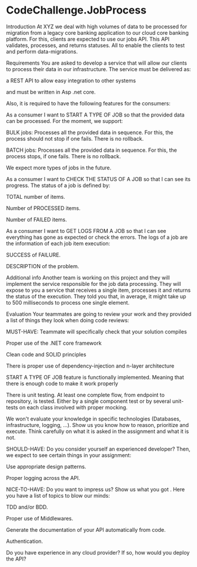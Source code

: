 # CodeChallenge.JobProcess
Introduction
At XYZ we deal with high volumes of data to be processed for migration from a legacy core banking application to our cloud core banking platform. For this, clients are expected to use our jobs API. This API validates, processes, and returns statuses. All to enable the clients to test and perform data-migrations.

Requirements
You are asked to develop a service that will allow our clients to process their data in our infrastructure. The service must be delivered as:

a REST API to allow easy integration to other systems

and must be written in Asp .net core.

Also, it is required to have the following features for the consumers:

As a consumer I want to START A TYPE OF JOB  so that the provided data can be processed. For the moment, we support:

BULK jobs: Processes all the provided data in sequence. For this, the process should not stop if one fails. There is no rollback.

BATCH jobs: Processes all the provided data in sequence. For this, the process stops, if one fails. There is no rollback.

We expect more types of jobs in the future.

As a consumer I want to CHECK THE STATUS OF A JOB so that I can see its progress. The status of a job is defined by:

TOTAL number of items.

Number of PROCESSED items.

Number of FAILED items.

As a consumer I want to GET LOGS FROM A JOB so that I can see everything has gone as expected or check the errors. The logs of a job are the information of each job item execution:

SUCCESS of FAILURE.

DESCRIPTION of the problem.

Additional info
Another team is working on this project and they will implement the service responsible for the job data processing. They will expose to you a service that receives a single item, processes it and returns the status of the execution. They told you that, in average, it might take up to 500 milliseconds to process one single element.

Evaluation
Your teammates are going to review your work and they provided a list of things they look when doing code reviews:

MUST-HAVE:
Teammate will specifically check that your solution compiles

Proper use of the .NET core framework

Clean code and SOLID principles

There is proper use of dependency-injection and n-layer architecture

START A TYPE OF JOB feature is functionally implemented. Meaning that there is enough code to make it work properly

There is unit testing. At least one complete flow, from endpoint to repository, is tested. Either by a single component test or by several unit-tests on each class involved with proper mocking.

We won't evaluate your knowledge in specific technologies (Databases, infrastructure, logging, …). Show us you know how to reason, prioritize and execute. Think carefully on what it is asked in the assignment and what it is not.

SHOULD-HAVE:
Do you consider yourself an experienced developer? Then, we expect to see certain things in your assignment:

Use appropriate design patterns.

Proper logging across the API.

NICE-TO-HAVE:
Do you want to impress us? Show us what you got  . Here you have a list of topics to blow our minds:

TDD and/or BDD.

Proper use of Middlewares.

Generate the documentation of your API automatically from code.

Authentication.

Do you have experience in any cloud provider? If so, how would you deploy the API?